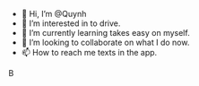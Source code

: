 - 👋 Hi, I’m @Quynh
- 👀 I’m interested in to drive.
- 🌱 I’m currently learning takes easy on myself.
- 💞️ I’m looking to collaborate on what I do now.
- 📫 How to reach me texts in the app.

<!---
Quynh is a ✨ special ✨ repository because its `README.md` (this file) appears on your GitHub profile.
You can click the Preview link to take a look at your changes.
--->
B
